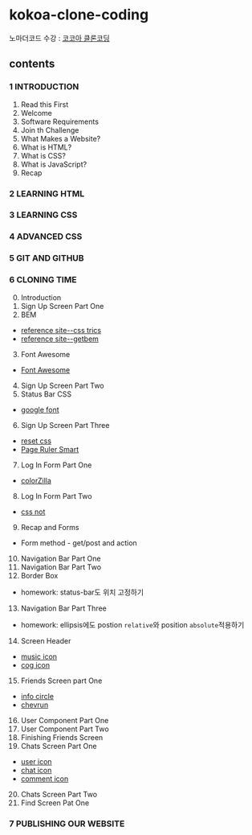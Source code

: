 # kokoa-clone-coding

노마더코드 수강 : [코코아 클론코딩](https://nomadcoders.co/kokoa-clone)

## contents

### 1 INTRODUCTION

1. Read this First
2. Welcome
3. Software Requirements
4. Join th Challenge
5. What Makes a Website?
6. What is HTML?
7. What is CSS?
8. What is JavaScript?
9. Recap

### 2 LEARNING HTML

### 3 LEARNING CSS

### 4 ADVANCED CSS

### 5 GIT AND GITHUB

### 6 CLONING TIME

0. Introduction
1. Sign Up Screen Part One
2. BEM
  * [reference site--css trics](https://css-tricks.com/bem-101/)
  * [reference site--getbem](https://getbem.com/introduction/)
3. Font Awesome
  * [Font Awesome](https://fontawesome.com/)
4. Sign Up Screen Part Two
5. Status Bar CSS
  * [google font](https://fonts.google.com/)
6. Sign Up Screen Part Three
  * [reset css](https://meyerweb.com/eric/tools/css/reset/)
  * [Page Ruler Smart](https://chrome.google.com/webstore/detail/page-ruler-smart/dfhpegnjdcbokjipkckekjeicjpicdcc)
7. Log In Form Part One
  * [colorZilla](https://chrome.google.com/webstore/detail/colorzilla/bhlhnicpbhignbdhedgjhgdocnmhomnp)
8. Log In Form Part Two
  * [css not](https://developer.mozilla.org/ko/docs/Web/CSS/:not)
9. Recap and Forms
  * Form method - get/post and action
10. Navigation Bar Part One
11. Navigation Bar Part Two
12. Border Box
  * homework: status-bar도 위치 고정하기
13. Navigation Bar Part Three
  * homework: ellipsis에도 postion `relative`와 position `absolute`적용하기
14. Screen Header
  * [music icon](https://fontawesome.com/v5/icons/music?f=classic&s=solid&sz=lg)
  * [cog icon](https://fontawesome.com/v5/icons/cog?f=classic&s=solid&sz=lg)
15. Friends Screen part One
  * [info circle](https://fontawesome.com/v5/icons/info-circle?f=classic&s=solid)
  * [chevrun](https://fontawesome.com/v5/icons/chevron-right?f=classic&s=solid&sz=xs)
16. User Component Part One
17. User Component Part Two
18. Finishing Friends Screen
19. Chats Screen Part One
  * [user icon](https://fontawesome.com/v5/icons/user?f=classic&s=regular)
  * [chat icon](https://fontawesome.com/v5/icons/comment?f=classic&s=solid)
  * [comment icon](https://fontawesome.com/v5/icons/comment-dots?f=classic&s=regular&sz=lg)
20. Chats Screen Part Two
21. Find Screen Pat One

### 7 PUBLISHING OUR WEBSITE

